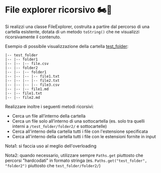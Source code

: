 # File explorer ricorsivo 🏍📁

Si realizzi una classe FileExplorer, costruita a partire dal percorso di una cartella esistente,
dotata di un metodo `toString()` che ne visualizzi ricorsivamente il contenuto.

Esempio di possibile visualizzazione della cartella [test_folder](test_folder):
```
|-- test_folder
|-- |-- folder1
|-- |-- |-- file.csv
|-- |-- folder2
|-- |-- |-- folder1
|-- |-- |-- |-- file1.txt
|-- |-- |-- |-- file2.txt
|-- |-- |-- |-- file3.csv
|-- |-- |-- file1.md
|-- |-- file1.txt
|-- |-- file2.md
```

Realizzare inoltre i seguenti metodi ricorsivi:
- Cerca un file all’interno della cartella
- Cerca un file solo all’interno di una sottocartella (es. solo tra quelli interni a `/test_folder/folder2/` e sottocartelle)
- Cerca all'interno della cartella tutti i file con l'estensione specificata
- Cerca all'interno della cartella tutti i file con le estensioni fornite in input

Nota1: si faccia uso al meglio dell'overloading

Nota2: quando necessario, utilizzare sempre `Paths.get` piuttosto che percorsi "hardcodati" in formato stringa (es. `Paths.get("test_folder", "folder2")` piuttosto che `test_folder/folder2/`)
